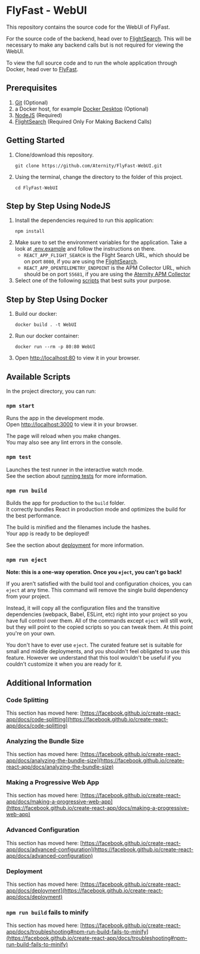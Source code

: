 # FlyFast - WebUI

This repository contains the source code for the WebUI of FlyFast.

For the source code of the backend, head over to [FlightSearch](https://github.com/Aternity/FlyFast-FlightSearch). This will be necessary to make any backend calls but is not required for viewing the WebUI.

To view the full source code and to run the whole application through Docker, head over to [FlyFast](https://github.com/Aternity/FlyFast).

## Prerequisites

1. [Git](https://git-scm.com/) (Optional)
2. a Docker host, for example [Docker Desktop](https://www.docker.com/products/docker-desktop) (Optional)
3. [NodeJS](https://nodejs.org/en/) (Required)
4. [FlightSearch](https://github.com/Aternity/FlyFast-FlightSearch) (Required Only For Making Backend Calls)

## Getting Started
1. Clone/download this repository.
    ```
    git clone https://github.com/Aternity/FlyFast-WebUI.git
    ```
2. Using the terminal, change the directory to the folder of this project.
    ```
    cd FlyFast-WebUI
    ```

## Step by Step Using NodeJS
1. Install the dependencies required to run this application:
    ```
    npm install
    ```
2. Make sure to set the environment variables for the application. Take a look at [.env.example](.env.example) and follow the instructions on there.
    - `REACT_APP_FLIGHT_SEARCH` is the Flight Search URL, which should be on port `8080`, if you are using the [FlightSearch](https://github.com/Aternity/FlyFast-FlightSearch).
    - `REACT_APP_OPENTELEMETRY_ENDPOINT` is the APM Collector URL, which should be on port `55681`, if you are using the [Aternity APM Collector](https://hub.docker.com/r/aternity/apm-collector)
3. Select one of the following [scripts](#available-scripts) that best suits your purpose.

## Step by Step Using Docker
1. Build our docker:
    ```
    docker build . -t WebUI
    ```
2. Run our docker container:
    ```
    docker run --rm -p 80:80 WebUI
    ```
3. Open [http://localhost:80](http://localhost:80) to view it in your browser.

## Available Scripts

In the project directory, you can run:

### `npm start`

Runs the app in the development mode.\
Open [http://localhost:3000](http://localhost:3000) to view it in your browser.

The page will reload when you make changes.\
You may also see any lint errors in the console.

### `npm test`

Launches the test runner in the interactive watch mode.\
See the section about [running tests](https://facebook.github.io/create-react-app/docs/running-tests) for more information.

### `npm run build`

Builds the app for production to the `build` folder.\
It correctly bundles React in production mode and optimizes the build for the best performance.

The build is minified and the filenames include the hashes.\
Your app is ready to be deployed!

See the section about [deployment](https://facebook.github.io/create-react-app/docs/deployment) for more information.

### `npm run eject`

**Note: this is a one-way operation. Once you `eject`, you can't go back!**

If you aren't satisfied with the build tool and configuration choices, you can `eject` at any time. This command will remove the single build dependency from your project.

Instead, it will copy all the configuration files and the transitive dependencies (webpack, Babel, ESLint, etc) right into your project so you have full control over them. All of the commands except `eject` will still work, but they will point to the copied scripts so you can tweak them. At this point you're on your own.

You don't have to ever use `eject`. The curated feature set is suitable for small and middle deployments, and you shouldn't feel obligated to use this feature. However we understand that this tool wouldn't be useful if you couldn't customize it when you are ready for it.

## Additional Information

### Code Splitting

This section has moved here: [https://facebook.github.io/create-react-app/docs/code-splitting](https://facebook.github.io/create-react-app/docs/code-splitting)

### Analyzing the Bundle Size

This section has moved here: [https://facebook.github.io/create-react-app/docs/analyzing-the-bundle-size](https://facebook.github.io/create-react-app/docs/analyzing-the-bundle-size)

### Making a Progressive Web App

This section has moved here: [https://facebook.github.io/create-react-app/docs/making-a-progressive-web-app](https://facebook.github.io/create-react-app/docs/making-a-progressive-web-app)

### Advanced Configuration

This section has moved here: [https://facebook.github.io/create-react-app/docs/advanced-configuration](https://facebook.github.io/create-react-app/docs/advanced-configuration)

### Deployment

This section has moved here: [https://facebook.github.io/create-react-app/docs/deployment](https://facebook.github.io/create-react-app/docs/deployment)

### `npm run build` fails to minify

This section has moved here: [https://facebook.github.io/create-react-app/docs/troubleshooting#npm-run-build-fails-to-minify](https://facebook.github.io/create-react-app/docs/troubleshooting#npm-run-build-fails-to-minify)
